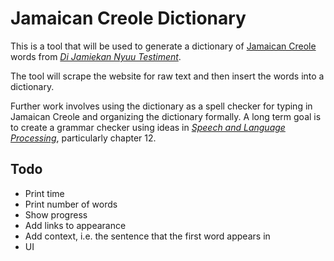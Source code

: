 # Jamaican Creole Dictionary

This is a tool that will be used to generate a dictionary of [Jamaican Creole](https://en.wikipedia.org/wiki/Jamaican_Patois) words from [_Di Jamiekan Nyuu Testiment_](https://www.bible.com/versions/476-jnt-di-jamiekan-nyuu-testiment).

The tool will scrape the website for raw text and then insert the words into a dictionary.

Further work involves using the dictionary as a spell checker for typing in Jamaican Creole and organizing the dictionary formally. A long term goal is to create a grammar checker using ideas in [_Speech and Language Processing_](https://web.stanford.edu/~jurafsky/slp3/ed3book.pdf), particularly chapter 12.

## Todo
- Print time
- Print number of words
- Show progress
- Add links to appearance
- Add context, i.e. the sentence that the first word appears in
- UI
